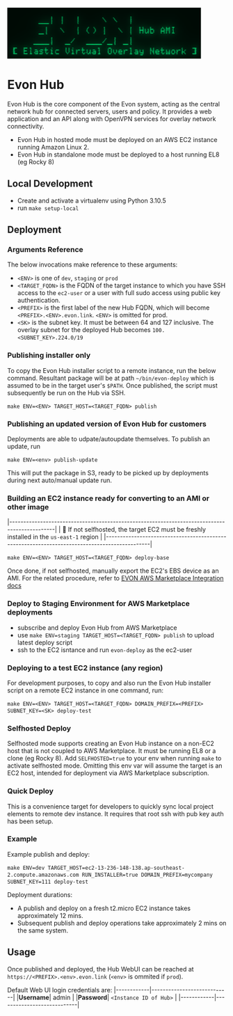 ![EVON Logo](assets/evon_logo.png)
# Evon Hub

Evon Hub is the core component of the Evon system, acting as the central network hub for connected servers, users and policy. It provides a web application and an API along with OpenVPN services for overlay network connectivity.

* Evon Hub in hosted mode must be deployed on an AWS EC2 instance running Amazon Linux 2.
* Evon Hub in standalone mode must be deployed to a host running EL8 (eg Rocky 8)

## Local Development

* Create and activate a virtualenv using Python 3.10.5
* run `make setup-local`

## Deployment

### Arguments Reference

The below invocations make reference to these arguments:

* `<ENV>` is one of `dev`, `staging` or `prod`
* `<TARGET_FQDN>` is the FQDN of the target instance to which you have SSH access to the `ec2-user` or a user with full sudo access using public key authentication.
* `<PREFIX>` is the first label of the new Hub FQDN, which will become `<PREFIX>.<ENV>.evon.link`. `<ENV>` is omitted for prod.
* `<SK>` is the subnet key. It must be between 64 and 127 inclusive. The overlay subnet for the deployed Hub becomes `100.<SUBNET_KEY>.224.0/19`

### Publishing installer only

To copy the Evon Hub installer script to a remote instance, run the below command. Resultant package will be at path `~/bin/evon-deploy` which is assumed to be in the target user's `$PATH`. Once published, the script must subsequently be run on the Hub via SSH.
```
make ENV=<ENV> TARGET_HOST=<TARGET_FQDN> publish
```

### Publishing an updated version of Evon Hub for customers

Deployments are able to udpate/autoupdate themselves. To publish an update, run
```
make ENV=<env> publish-update
```
This will put the package in S3, ready to be picked up by deployments during next auto/manual update run.


### Building an EC2 instance ready for converting to an AMI or other image

|----------------------------------------------------------------------------------------------|
| :memo: If not selfhosted, the target EC2 must be freshly installed in the `us-east-1` region |
|----------------------------------------------------------------------------------------------|

```
make ENV=<ENV> TARGET_HOST=<TARGET_FQDN> deploy-base
```
Once done, if not selfhosted, manually export the EC2's EBS device as an AMI. For the related procedure, refer to [EVON AWS Marketplace Integration docs](https://linuxdojo.atlassian.net/wiki/spaces/EVON/pages/138379265/AWS+Marketplace+Integration)

### Deploy to Staging Environment for AWS Marketplace deployments

* subscribe and deploy Evon Hub from AWS Marketplace
* use `make ENV=staging TARGET_HOST=<TARGET_FQDN> publish` to upload latest deploy script
* ssh to the EC2 isntance and run `evon-deploy` as the ec2-user

### Deploying to a test EC2 instance (any region)

For development purposes, to copy and also run the Evon Hub installer script on a remote EC2 instance in one command, run:
```
make ENV=<ENV> TARGET_HOST=<TARGET_FQDN> DOMAIN_PREFIX=<PREFIX> SUBNET_KEY=<SK> deploy-test
```

### Selfhosted Deploy

Selfhosted mode supports creating an Evon Hub instance on a non-EC2 host that is not coupled to AWS Marketplace. It must be running EL8 or a clone (eg Rocky 8). Add `SELFHOSTED=true` to your env when running `make` to activate selfhosted mode. Omitting this env var will assume the target is an EC2 host, intended for deployment via AWS Marketplace subscription.

### Quick Deploy

This is a convenience target for developers to quickly sync local project elements to remote dev instance. It requires that root ssh with pub key auth has been setup.

### Example

Example publish and deploy:
```
make ENV=dev TARGET_HOST=ec2-13-236-148-138.ap-southeast-2.compute.amazonaws.com RUN_INSTALLER=true DOMAIN_PREFIX=mycompany SUBNET_KEY=111 deploy-test
```

Deployment durations:
* A publish and deploy on a fresh t2.micro EC2 instance takes approximately 12 mins.
* Subsequent publish and deploy operations take approximately 2 mins on the same system.

## Usage

Once published and deployed, the Hub WebUI can be reached at `https://<PREFIX>.<env>.evon.link` (`<env>` is ommited if `prod`).

Default Web UI login credentials are:
|------------|----------------------------|
|__Username__| admin                      |
|__Password__| `<Instance ID of Hub>`     |
|------------|----------------------------|
